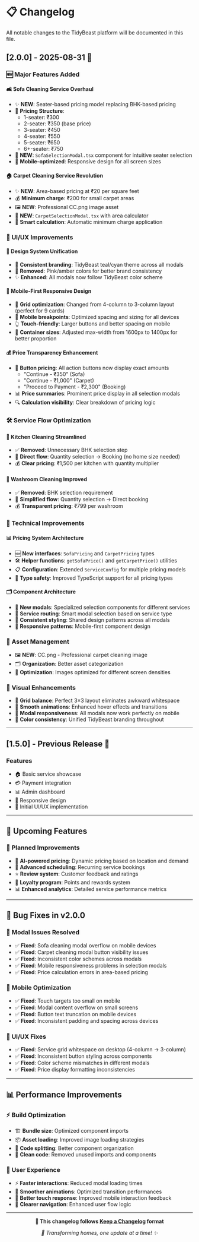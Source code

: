 # 📋 Changelog

All notable changes to the TidyBeast platform will be documented in this file.

## [2.0.0] - 2025-08-31 🚀

### 🆕 **Major Features Added**

#### 🛋️ **Sofa Cleaning Service Overhaul**
- ✨ **NEW**: Seater-based pricing model replacing BHK-based pricing
- 🎯 **Pricing Structure**: 
  - 1-seater: ₹300
  - 2-seater: ₹350 (base price)
  - 3-seater: ₹450
  - 4-seater: ₹550
  - 5-seater: ₹650
  - 6+-seater: ₹750
- 🎨 **NEW**: `SofaSelectionModal.tsx` component for intuitive seater selection
- 📱 **Mobile-optimized**: Responsive design for all screen sizes

#### 🏠 **Carpet Cleaning Service Revolution**
- ✨ **NEW**: Area-based pricing at ₹20 per square feet
- 💰 **Minimum charge**: ₹200 for small carpet areas
- 🖼️ **NEW**: Professional CC.png image asset
- 🎨 **NEW**: `CarpetSelectionModal.tsx` with area calculator
- 📐 **Smart calculation**: Automatic minimum charge application

### 🎨 **UI/UX Improvements**

#### 🌈 **Design System Unification**
- 🎨 **Consistent branding**: TidyBeast teal/cyan theme across all modals
- 🔄 **Removed**: Pink/amber colors for better brand consistency
- ✨ **Enhanced**: All modals now follow TidyBeast color scheme

#### 📱 **Mobile-First Responsive Design**
- 📐 **Grid optimization**: Changed from 4-column to 3-column layout (perfect for 9 cards)
- 📱 **Mobile breakpoints**: Optimized spacing and sizing for all devices
- 👆 **Touch-friendly**: Larger buttons and better spacing on mobile
- 📏 **Container sizes**: Adjusted max-width from 1600px to 1400px for better proportion

#### 💰 **Price Transparency Enhancement**
- 💸 **Button pricing**: All action buttons now display exact amounts
  - "Continue - ₹350" (Sofa)
  - "Continue - ₹1,000" (Carpet)
  - "Proceed to Payment - ₹2,300" (Booking)
- 📊 **Price summaries**: Prominent price display in all selection modals
- 🔍 **Calculation visibility**: Clear breakdown of pricing logic

### 🛠️ **Service Flow Optimization**

#### 🍳 **Kitchen Cleaning Streamlined**
- ✅ **Removed**: Unnecessary BHK selection step
- 🎯 **Direct flow**: Quantity selection → Booking (no home size needed)
- 💰 **Clear pricing**: ₹1,500 per kitchen with quantity multiplier

#### 🚿 **Washroom Cleaning Improved**
- ✅ **Removed**: BHK selection requirement
- 🎯 **Simplified flow**: Quantity selection → Direct booking
- 💰 **Transparent pricing**: ₹799 per washroom

### 🔧 **Technical Improvements**

#### 📊 **Pricing System Architecture**
- 🆕 **New interfaces**: `SofaPricing` and `CarpetPricing` types
- 🛠️ **Helper functions**: `getSofaPrice()` and `getCarpetPrice()` utilities
- 📋 **Configuration**: Extended `ServiceConfig` for multiple pricing models
- 🎯 **Type safety**: Improved TypeScript support for all pricing types

#### 🗂️ **Component Architecture**
- 📁 **New modals**: Specialized selection components for different services
- 🔄 **Service routing**: Smart modal selection based on service type
- 🎨 **Consistent styling**: Shared design patterns across all modals
- 📱 **Responsive patterns**: Mobile-first component design

### 📁 **Asset Management**
- 🖼️ **NEW**: CC.png - Professional carpet cleaning image
- 🗂️ **Organization**: Better asset categorization
- 📱 **Optimization**: Images optimized for different screen densities

### 🎨 **Visual Enhancements**
- 🎯 **Grid balance**: Perfect 3×3 layout eliminates awkward whitespace
- 🌊 **Smooth animations**: Enhanced hover effects and transitions
- 📱 **Modal responsiveness**: All modals now work perfectly on mobile
- 🎨 **Color consistency**: Unified TidyBeast branding throughout

---

## [1.5.0] - Previous Release 📅

### Features
- 🏠 Basic service showcase
- 💳 Payment integration
- 📊 Admin dashboard
- 📱 Responsive design
- 🎨 Initial UI/UX implementation

---

## 🚀 **Upcoming Features**

### 🔮 **Planned Improvements**
- 🤖 **AI-powered pricing**: Dynamic pricing based on location and demand
- 📅 **Advanced scheduling**: Recurring service bookings
- ⭐ **Review system**: Customer feedback and ratings
- 🎁 **Loyalty program**: Points and rewards system
- 📊 **Enhanced analytics**: Detailed service performance metrics

---

## 🐛 **Bug Fixes in v2.0.0**

### 🔧 **Modal Issues Resolved**
- ✅ **Fixed**: Sofa cleaning modal overflow on mobile devices
- ✅ **Fixed**: Carpet cleaning modal button visibility issues
- ✅ **Fixed**: Inconsistent color schemes across modals
- ✅ **Fixed**: Mobile responsiveness problems in selection modals
- ✅ **Fixed**: Price calculation errors in area-based pricing

### 📱 **Mobile Optimization**
- ✅ **Fixed**: Touch targets too small on mobile
- ✅ **Fixed**: Modal content overflow on small screens
- ✅ **Fixed**: Button text truncation on mobile devices
- ✅ **Fixed**: Inconsistent padding and spacing across devices

### 🎨 **UI/UX Fixes**
- ✅ **Fixed**: Service grid whitespace on desktop (4-column → 3-column)
- ✅ **Fixed**: Inconsistent button styling across components
- ✅ **Fixed**: Color scheme mismatches in different modals
- ✅ **Fixed**: Price display formatting inconsistencies

---

## 📊 **Performance Improvements**

### ⚡ **Build Optimization**
- 🏗️ **Bundle size**: Optimized component imports
- 📦 **Asset loading**: Improved image loading strategies
- 🔄 **Code splitting**: Better component organization
- 🧹 **Clean code**: Removed unused imports and components

### 🎯 **User Experience**
- ⚡ **Faster interactions**: Reduced modal loading times
- 🎨 **Smoother animations**: Optimized transition performances
- 📱 **Better touch response**: Improved mobile interaction feedback
- 🎯 **Clearer navigation**: Enhanced user flow logic

---

<div align="center">
  <p><strong>📝 This changelog follows <a href="https://keepachangelog.com/">Keep a Changelog</a> format</strong></p>
  <p><em>🧽 Transforming homes, one update at a time! ✨</em></p>
</div>
